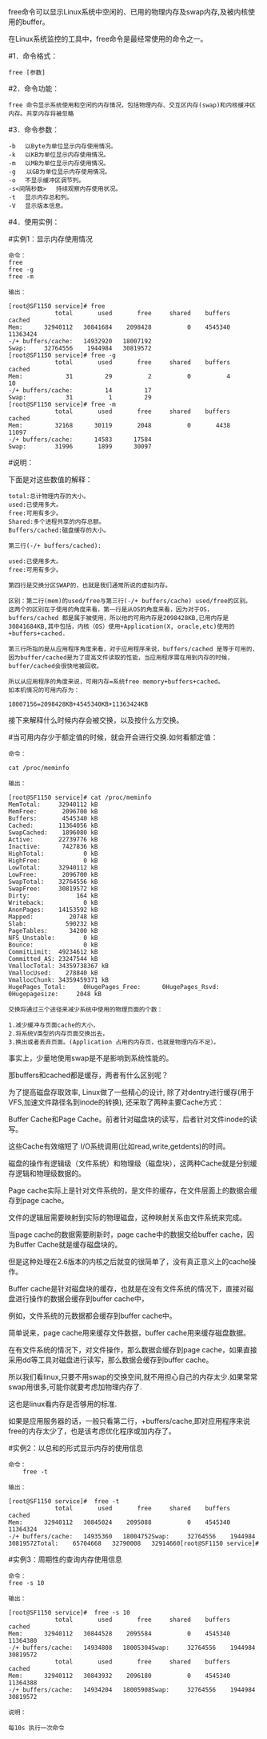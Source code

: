 free命令可以显示Linux系统中空闲的、已用的物理内存及swap内存,及被内核使用的buffer。

在Linux系统监控的工具中，free命令是最经常使用的命令之一。

#1．命令格式：

    free [参数]

#2．命令功能：

    free 命令显示系统使用和空闲的内存情况，包括物理内存、交互区内存(swap)和内核缓冲区内存。共享内存将被忽略

#3．命令参数：

    -b 　以Byte为单位显示内存使用情况。 
    -k 　以KB为单位显示内存使用情况。 
    -m 　以MB为单位显示内存使用情况。
    -g   以GB为单位显示内存使用情况。 
    -o 　不显示缓冲区调节列。 
    -s<间隔秒数> 　持续观察内存使用状况。 
    -t 　显示内存总和列。 
    -V 　显示版本信息。 

#4．使用实例：

#实例1：显示内存使用情况

    命令：
    free
    free -g
    free -m
    
    输出：
    
    [root@SF1150 service]# free
                 total       used       free     shared    buffers     cached
    Mem:      32940112   30841684    2098428          0    4545340   11363424
    -/+ buffers/cache:   14932920   18007192
    Swap:     32764556    1944984   30819572
    [root@SF1150 service]# free -g
                 total       used       free     shared    buffers     cached
    Mem:            31         29          2          0          4         10
    -/+ buffers/cache:         14         17
    Swap:           31          1         29
    [root@SF1150 service]# free -m
                 total       used       free     shared    buffers     cached
    Mem:         32168      30119       2048          0       4438      11097
    -/+ buffers/cache:      14583      17584
    Swap:        31996       1899      30097

#说明：

下面是对这些数值的解释：

    total:总计物理内存的大小。
    used:已使用多大。
    free:可用有多少。
    Shared:多个进程共享的内存总额。
    Buffers/cached:磁盘缓存的大小。
    
    第三行(-/+ buffers/cached):
    
    used:已使用多大。
    free:可用有多少。
    
    第四行是交换分区SWAP的，也就是我们通常所说的虚拟内存。
    
    区别：第二行(mem)的used/free与第三行(-/+ buffers/cache) used/free的区别。 这两个的区别在于使用的角度来看，第一行是从OS的角度来看，因为对于OS，buffers/cached 都是属于被使用，所以他的可用内存是2098428KB,已用内存是30841684KB,其中包括，内核（OS）使用+Application(X, oracle,etc)使用的+buffers+cached.
    
    第三行所指的是从应用程序角度来看，对于应用程序来说，buffers/cached 是等于可用的，因为buffer/cached是为了提高文件读取的性能，当应用程序需在用到内存的时候，buffer/cached会很快地被回收。
    
    所以从应用程序的角度来说，可用内存=系统free memory+buffers+cached。
    如本机情况的可用内存为：
    
    18007156=2098428KB+4545340KB+11363424KB

接下来解释什么时候内存会被交换，以及按什么方交换。 

#当可用内存少于额定值的时候，就会开会进行交换.如何看额定值： 

    命令：
    
    cat /proc/meminfo 
    
    输出：
    
    [root@SF1150 service]# cat /proc/meminfo
    MemTotal:     32940112 kB
    MemFree:       2096700 kB
    Buffers:       4545340 kB
    Cached:       11364056 kB
    SwapCached:    1896080 kB
    Active:       22739776 kB
    Inactive:      7427836 kB
    HighTotal:           0 kB
    HighFree:            0 kB
    LowTotal:     32940112 kB
    LowFree:       2096700 kB
    SwapTotal:    32764556 kB
    SwapFree:     30819572 kB
    Dirty:             164 kB
    Writeback:           0 kB
    AnonPages:    14153592 kB
    Mapped:          20748 kB
    Slab:           590232 kB
    PageTables:      34200 kB
    NFS_Unstable:        0 kB
    Bounce:              0 kB
    CommitLimit:  49234612 kB
    Committed_AS: 23247544 kB
    VmallocTotal: 34359738367 kB
    VmallocUsed:    278840 kB
    VmallocChunk: 34359459371 kB
    HugePages_Total:     0HugePages_Free:      0HugePages_Rsvd:      0Hugepagesize:     2048 kB
    
    交换将通过三个途径来减少系统中使用的物理页面的个数：　
     
    1.减少缓冲与页面cache的大小， 
    2.将系统V类型的内存页面交换出去，　 
    3.换出或者丢弃页面。(Application 占用的内存页，也就是物理内存不足）。 

事实上，少量地使用swap是不是影响到系统性能的。

那buffers和cached都是缓存，两者有什么区别呢？

为了提高磁盘存取效率, Linux做了一些精心的设计, 除了对dentry进行缓存(用于VFS,加速文件路径名到inode的转换), 还采取了两种主要Cache方式：

Buffer Cache和Page Cache。前者针对磁盘块的读写，后者针对文件inode的读写。

这些Cache有效缩短了 I/O系统调用(比如read,write,getdents)的时间。

磁盘的操作有逻辑级（文件系统）和物理级（磁盘块），这两种Cache就是分别缓存逻辑和物理级数据的。

Page cache实际上是针对文件系统的，是文件的缓存，在文件层面上的数据会缓存到page cache。

文件的逻辑层需要映射到实际的物理磁盘，这种映射关系由文件系统来完成。

当page cache的数据需要刷新时，page cache中的数据交给buffer cache，因为Buffer Cache就是缓存磁盘块的。

但是这种处理在2.6版本的内核之后就变的很简单了，没有真正意义上的cache操作。

Buffer cache是针对磁盘块的缓存，也就是在没有文件系统的情况下，直接对磁盘进行操作的数据会缓存到buffer cache中，

例如，文件系统的元数据都会缓存到buffer cache中。

简单说来，page cache用来缓存文件数据，buffer cache用来缓存磁盘数据。

在有文件系统的情况下，对文件操作，那么数据会缓存到page cache，如果直接采用dd等工具对磁盘进行读写，那么数据会缓存到buffer cache。

所以我们看linux,只要不用swap的交换空间,就不用担心自己的内存太少.如果常常swap用很多,可能你就要考虑加物理内存了.

这也是linux看内存是否够用的标准.

如果是应用服务器的话，一般只看第二行，+buffers/cache,即对应用程序来说free的内存太少了，也是该考虑优化程序或加内存了。

#实例2：以总和的形式显示内存的使用信息

    命令：
        free -t 
    
    输出：
    
    [root@SF1150 service]#  free -t 
                 total       used       free     shared    buffers     cached
    Mem:      32940112   30845024    2095088          0    4545340   11364324
    -/+ buffers/cache:   14935360   18004752Swap:     32764556    1944984   30819572Total:    65704668   32790008   32914660[root@SF1150 service]#

#实例3：周期性的查询内存使用信息

    命令：
    free -s 10
    
    输出：
    
    [root@SF1150 service]#  free -s 10
                 total       used       free     shared    buffers     cached
    Mem:      32940112   30844528    2095584          0    4545340   11364380
    -/+ buffers/cache:   14934808   18005304Swap:     32764556    1944984   30819572
                 total       used       free     shared    buffers     cached
    Mem:      32940112   30843932    2096180          0    4545340   11364388
    -/+ buffers/cache:   14934204   18005908Swap:     32764556    1944984   30819572
    
    说明：
    
    每10s 执行一次命令
